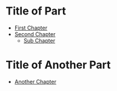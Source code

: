 # Title of Part

- [First Chapter](relative/path/to/markdown.md)
- [Second Chapter](relative/path/to/markdown2.md)
   - [Sub Chapter](relative/path/to/markdown3.md)

# Title of Another Part

- [Another Chapter](relative/path/to/markdown4.md)
